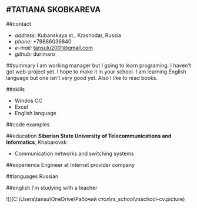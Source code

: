 #TATIANA SKOBKAREVA
-----------

##contact

* *address:* Kubanskaya st., Krasnodar, Russia
* *phone:* +79886036840
* *e-mail:* tansulu2001@gmail.com
* *github:* durimaro

##summary
I am working manager but I going to learn programing. I haven't got web-project yet. I hope to make it in your school. I am learning English language but one isn't very good yet. Also I like to read books.

##skills
* Windos OC
* Excel
* English language

##code examples

##education
**Siberian State University of Telecommunications and Informatics**, Khabarovsk
 - Communication networks and switching systems

##experience
Engineer at Internet provider company

##languages
Russian

##english
I'm studying with a teacher


![](C:\Users\tansu\OneDrive\Рабочий стол\rs_school\rsschool-cv.picture)
